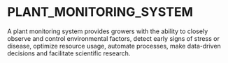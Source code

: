 # PLANT_MONITORING_SYSTEM
A plant monitoring system provides growers with the ability to closely observe and control environmental factors, detect early signs of stress or disease, optimize resource usage, automate processes, make data-driven decisions and facilitate scientific research.
